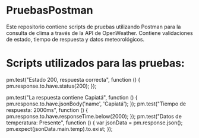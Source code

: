 # PruebasPostman
Este repositorio contiene scripts de pruebas utilizando Postman para la consulta de clima a través de la API de OpenWeather. Contiene validaciones de estado, tiempo de respuesta y datos meteorológicos.

# Scripts utilizados para las pruebas:

pm.test("Estado 200, respuesta correcta", function () {
pm.response.to.have.status(200);
});

pm.test("La respuesta contiene Capiatá", function () {
pm.response.to.have.jsonBody('name', 'Capiatá');
});
pm.test("Tiempo de respuesta: 2000ms", function () {
pm.response.to.have.responseTime.below(2000);
});
pm.test("Datos de temperatura: Presente", function () {
var jsonData = pm.response.json();
pm.expect(jsonData.main.temp).to.exist;
});
